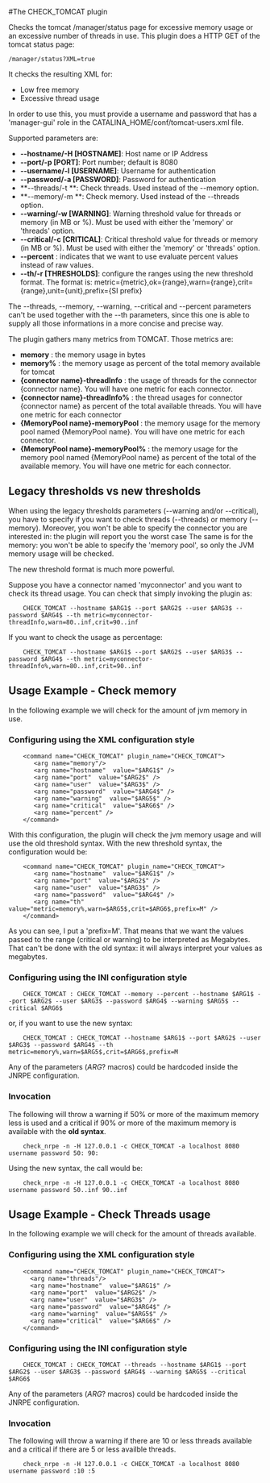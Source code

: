 #The CHECK_TOMCAT plugin
    
Checks the tomcat /manager/status page for excessive memory usage or an excessive number of threads in use.
This plugin does a HTTP GET of the tomcat status page:
	
    /manager/status?XML=true
	
It checks the resulting XML for:
	
* Low free memory
* Excessive thread usage
	
In order to use this, you must provide a username and password that has a 'manager-gui' role in the
CATALINA_HOME/conf/tomcat-users.xml file.

Supported parameters are:
	
* **--hostname/-H [HOSTNAME]**: Host name or IP Address 
* **--port/-p [PORT]**: Port number; default is 8080
* **--username/-l [USERNAME]**: Username for authentication
* **--password/-a [PASSWORD]**: Password for authentication
* **--threads/-t **: Check threads. Used instead of the --memory option.
* **--memory/-m **: Check memory. Used instead of the --threads option.
* **--warning/-w [WARNING]**: Warning threshold value for threads or memory (in MB or %). 
	Must be used with either the 'memory' or 'threads' option.
* **--critical/-c [CRITICAL]**: Critical threshold value for threads or memory (in MB or %). 
	Must be used with either the 'memory' or 'threads' option.
* **--percent** : indicates that we want to use evaluate percent values instead of raw values.
* **--th/-r [THRESHOLDS]**: configure the ranges using the new threshold format. The format is:
metric={metric},ok={range},warn={range},crit={range},unit={unit},prefix={SI prefix}
	
The --threads, --memory, --warning, --critical and --percent parameters can't be used together with the
--th parameters, since this one is able to supply all those informations in a more concise and precise
way.
	
The plugin gathers many metrics from TOMCAT. Those metrics are:

* **memory** : the memory usage in bytes
* **memory%** : the memory usage as percent of the total memory available for tomcat
* **{connector name}-threadInfo** : the usage of threads for the connector {connector name}. You will have one metric for each connector.
* **{connector name}-threadInfo%** : the thread usages for connector {connector name} as percent of the total available threads. You will have one metric for each connector
* **{MemoryPool name}-memoryPool** : the memory usage for the memory pool named {MemoryPool name}. You will have one metric for each connector.
* **{MemoryPool name}-memoryPool%** : the memory usage for the memory pool named {MemoryPool name} as percent of the total of the available memory. You will have one metric for each connector.

## Legacy thresholds vs new thresholds

When using the legacy thresholds parameters (--warning and/or --critical), you have to specify if you want to check threads (--threads) or memory (--memory).
Moreover, you won't be able to specify the connector you are interested in: the plugin will report you the worst case
The same is for the memory: you won't be able to specify the 'memory pool', so only the JVM memory usage will be checked.

The new threshold format is much more powerful.

Suppose you have a connector named 'myconnector' and you want to check its thread usage.
You can check that simply invoking the plugin as:

        CHECK_TOMCAT --hostname $ARG1$ --port $ARG2$ --user $ARG3$ --password $ARG4$ --th metric=myconnector-threadInfo,warn=80..inf,crit=90..inf
        
If you want to check the usage as percentage:

        CHECK_TOMCAT --hostname $ARG1$ --port $ARG2$ --user $ARG3$ --password $ARG4$ --th metric=myconnector-threadInfo%,warn=80..inf,crit=90..inf
        
## Usage Example - Check memory
	
In the following example we will check for the amount of jvm memory in use. 

### Configuring using the XML configuration style

        <command name="CHECK_TOMCAT" plugin_name="CHECK_TOMCAT">
           <arg name="memory"/>
           <arg name="hostname"  value="$ARG1$" />
           <arg name="port"  value="$ARG2$" />
           <arg name="user"  value="$ARG3$" />
           <arg name="password"  value="$ARG4$" />
           <arg name="warning"  value="$ARG5$" />
           <arg name="critical"  value="$ARG6$" />
           <arg name="percent" />
        </command>

With this configuration, the plugin will check the jvm memory usage and will use the old threshold syntax.
With the new threshold syntax, the configuration would be:

        <command name="CHECK_TOMCAT" plugin_name="CHECK_TOMCAT">
           <arg name="hostname"  value="$ARG1$" />
           <arg name="port"  value="$ARG2$" />
           <arg name="user"  value="$ARG3$" />
           <arg name="password"  value="$ARG4$" />
           <arg name="th"  value="metric=memory%,warn=$ARG5$,crit=$ARG6$,prefix=M" />
        </command>

As you can see, I put a 'prefix=M'. That means that we want the values passed to the range (critical or warning) 
to be interpreted as Megabytes. That can't be done with the old syntax: it will always interpret your values as megabytes.

### Configuring using the INI configuration style
  
        CHECK_TOMCAT : CHECK_TOMCAT --memory --percent --hostname $ARG1$ --port $ARG2$ --user $ARG3$ --password $ARG4$ --warning $ARG5$ --critical $ARG6$

or, if you want to use the new syntax:

        CHECK_TOMCAT : CHECK_TOMCAT --hostname $ARG1$ --port $ARG2$ --user $ARG3$ --password $ARG4$ --th metric=memory%,warn=$ARG5$,crit=$ARG6$,prefix=M

Any of the parameters ($ARG?$ macros) could be hardcoded inside the JNRPE configuration.
  
### Invocation

The following will throw a warning if 50% or more of the maximum memory less is used and a critical if 90% or more of the maximum memory is available with the **old syntax**.
 
        check_nrpe -n -H 127.0.0.1 -c CHECK_TOMCAT -a localhost 8080 username password 50: 90: 

Using the new syntax, the call would be:

        check_nrpe -n -H 127.0.0.1 -c CHECK_TOMCAT -a localhost 8080 username password 50..inf 90..inf 

## Usage Example - Check Threads usage

In the following example we will check for the amount of threads available.

### Configuring using the XML configuration style

        <command name="CHECK_TOMCAT" plugin_name="CHECK_TOMCAT">
          <arg name="threads"/>
          <arg name="hostname"  value="$ARG1$" />
          <arg name="port"  value="$ARG2$" />
          <arg name="user"  value="$ARG3$" />
          <arg name="password"  value="$ARG4$" />
          <arg name="warning"  value="$ARG5$" />
          <arg name="critical"  value="$ARG6$" />
        </command>
  
### Configuring using the INI configuration style
  
        CHECK_TOMCAT : CHECK_TOMCAT --threads --hostname $ARG1$ --port $ARG2$ --user $ARG3$ --password $ARG4$ --warning $ARG5$ --critical $ARG6$

Any of the parameters ($ARG?$ macros) could be hardcoded inside the JNRPE configuration.
  
### Invocation

The following will throw a warning if there are 10 or less threads available and a critical if there are 5 or less availble threads.
 
        check_nrpe -n -H 127.0.0.1 -c CHECK_TOMCAT -a localhost 8080 username password :10 :5  



